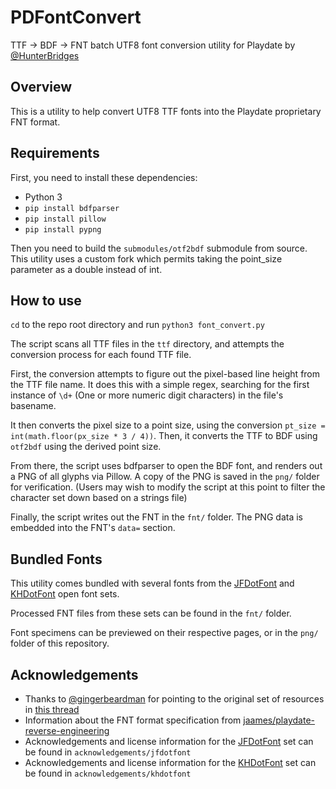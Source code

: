 # PDFontConvert

TTF -> BDF -> FNT batch UTF8 font conversion utility for Playdate
by [@HunterBridges](https://twitter.com/HunterBridges)

## Overview

This is a utility to help convert UTF8 TTF fonts into the Playdate
proprietary FNT format.

## Requirements

First, you need to install these dependencies:

* Python 3
* `pip install bdfparser`
* `pip install pillow`
* `pip install pypng`

Then you need to build the `submodules/otf2bdf` submodule from source.
This utility uses a custom fork which permits taking the point_size
parameter as a double instead of int.

## How to use

`cd` to the repo root directory and run `python3 font_convert.py`

The script scans all TTF files in the `ttf` directory, and attempts
the conversion process for each found TTF file.

First, the conversion attempts to figure out the pixel-based line height
from the TTF file name. It does this with a simple regex, searching for the
first instance of `\d+` (One or more numeric digit characters) in the
file's basename.

It then converts the pixel size to a point size, using the conversion
`pt_size = int(math.floor(px_size * 3 / 4))`. Then, it converts
the TTF to BDF using `otf2bdf` using the derived point size.

From there, the script uses bdfparser to open the BDF font, and
renders out a PNG of all glyphs via Pillow. A copy of the PNG
is saved in the `png/` folder for verification. (Users may wish
to modify the script at this point to filter the character set
down based on a strings file)

Finally, the script writes out the FNT in the `fnt/` folder. The
PNG data is embedded into the FNT's `data=` section.

## Bundled Fonts

This utility comes bundled with several fonts from the [JFDotFont](http://jikasei.me/font/jf-dotfont/) and [KHDotFont](http://jikasei.me/font/kh-dotfont/) open font sets.

Processed FNT files from these sets can be found in the `fnt/` folder.

Font specimens can be previewed on their respective pages, or in the `png/` folder
of this repository.

## Acknowledgements

* Thanks to [@gingerbeardman](https://github.com/gingerbeardman) for pointing
  to the original set of resources in [this thread](https://devforum.play.date/t/japanese-pixel-fonts-with-kanji-support/1807)
* Information about the FNT format specification from [jaames/playdate-reverse-engineering](https://github.com/jaames/playdate-reverse-engineering)
* Acknowledgements and license information for the [JFDotFont](http://jikasei.me/font/jf-dotfont/)
  set can be found in `acknowledgements/jfdotfont`
* Acknowledgements and license information for the [KHDotFont](http://jikasei.me/font/kh-dotfont/)
  set can be found in `acknowledgements/khdotfont`

